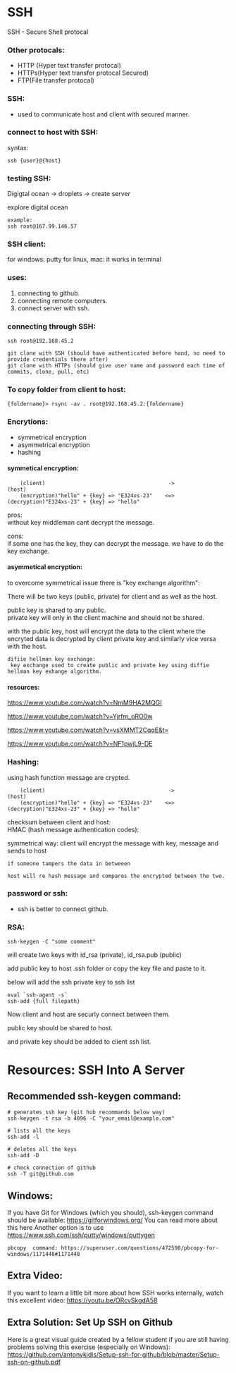 # SSH

SSH - Secure Shell protocal

### Other protocals:
 - HTTP (Hyper text transfer protocal)
 - HTTPs(Hyper text transfer protocal Secured)
 - FTP(File transfer protocal)

### SSH:
 - used to communicate host and client with secured manner.

### connect to host with SSH:
syntax:

```
ssh {user}@{host}

```

### testing SSH:
Digigtal ocean -> droplets -> create server

explore digital ocean

```
example:
ssh root@167.99.146.57
```

### SSH client:
for windows: putty
for linux, mac: it works in terminal

### uses:

1. connecting to github.
2. connecting remote computers.
3. connect server with ssh.


### connecting through SSH:

```
ssh root@192.168.45.2

git clone with SSH (should have authenticated before hand, no need to provide credentials there after)
git clone with HTTPs (should give user name and password each time of commits, clone, pull, etc)
```

### To copy folder from client to host:

```
{foldername}> rsync -av . root@192.168.45.2:{foldername}
```

### Encrytions:

- symmetrical encryption
- asymmetrical encryption
- hashing

#### symmetical encryption:

```
    (client)                                       ->                                     (host)
    (encryption)"hello" + {key} => "E324xs-23"    <=>             (decryption)"E324xs-23" + {key} => "hello"
```
pros:\
without key middleman cant decrypt the message.

cons:\
if some one has the key, they can decrypt the message.
we have to do the key exchange.


#### asymmetical encryption:

to overcome symmetrical issue there is "key exchange algorithm":  

There will be two keys (public, private) for client and as well as the host.  

public key is shared to any public.  
private key will only in the client machine and should not be shared.  

with the public key, host will encrypt the data to the client where the encryted data is decrypted by client private key
and similarly vice versa with the host.

```
difiie hellman key exchange:
 key exchange used to create public and private key using diffie hellman key exhange algorithm.
```
#### resources:

https://www.youtube.com/watch?v=NmM9HA2MQGI

https://www.youtube.com/watch?v=Yjrfm_oRO0w

https://www.youtube.com/watch?v=vsXMMT2CqqE&t=

https://www.youtube.com/watch?v=NF1pwjL9-DE


### Hashing:

using hash function message are crypted.

```
    (client)                                       ->                                     (host)
    (encryption)"hello" + {key} => "E324xs-23"    <=>             (decryption)"E324xs-23" + {key} => "hello"
```

checksum between client and host:  
HMAC (hash message authentication codes):  

symmetrical way:
    client will encrypt the message with key, message and sends to host  

    if someone tampers the data in betweeen  

    host will re hash message and compares the encrypted between the two.  

### password or ssh:

 - ssh is better to connect github.

### RSA:

```
ssh-keygen -C "some comment"
```
will create two keys with id_rsa (private), id_rsa.pub (public)  

add public key to host .ssh folder or copy the key file and paste to it.  

below will add the ssh private key to ssh list  
```
eval `ssh-agent -s`
ssh-add {full filepath}
```
Now client and host are securly connect between them.  

public key should be shared to host.  

and private key should be added to client ssh list.  

# Resources: SSH Into A Server

## Recommended ssh-keygen  command:

```
# generates ssh key (git hub recommands below way)
ssh-keygen -t rsa -b 4096 -C "your_email@example.com"

# lists all the keys
ssh-add -l

# deletes all the keys
ssh-add -D

# check connection of github
ssh -T git@github.com

```

## Windows: 
If you have Git for Windows (which you should), ssh-keygen command should be available: https://gitforwindows.org/
You can read more about this here
Another option is to use https://www.ssh.com/ssh/putty/windows/puttygen

```
pbcopy  command: https://superuser.com/questions/472598/pbcopy-for-windows/1171448#1171448
```

## Extra Video:
If you want to learn a little bit more about how SSH works internally, watch this excellent video: https://youtu.be/ORcvSkgdA58

## Extra Solution: Set Up SSH on Github
Here is a great visual guide created by a fellow student if you are still having problems solving this exercise (especially on Windows): https://github.com/antonykidis/Setup-ssh-for-github/blob/master/Setup-ssh-on-github.pdf